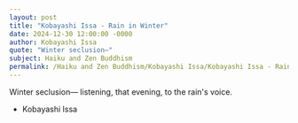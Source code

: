 ```yaml
---
layout: post
title: "Kobayashi Issa - Rain in Winter"
date: 2024-12-30 12:00:00 -0000
author: Kobayashi Issa
quote: "Winter seclusion—"
subject: Haiku and Zen Buddhism
permalink: /Haiku and Zen Buddhism/Kobayashi Issa/Kobayashi Issa - Rain in Winter
---
```


Winter seclusion—
listening, that evening,
to the rain's voice.

- Kobayashi Issa
